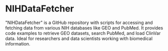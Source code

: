 # NIHDataFetcher
"NIHDataFetcher" is a GitHub repository with scripts for accessing and fetching data from various NIH databases like GEO and PubMed. It provides code examples to retrieve GEO datasets, search PubMed, and load ClinVar data. Ideal for researchers and data scientists working with biomedical information.
